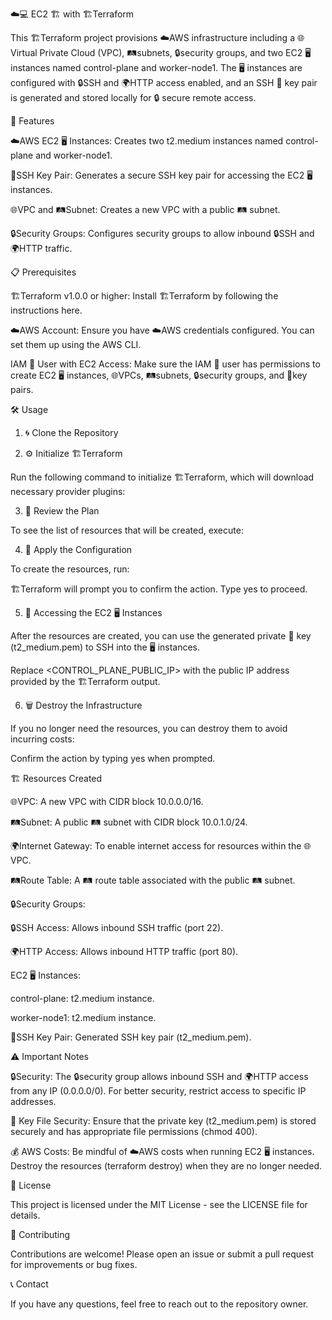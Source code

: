 ☁️💻 EC2 🏗️ with 🏗️Terraform

This 🏗️Terraform project provisions ☁️AWS infrastructure including a 🌐Virtual Private Cloud (VPC), 🛤️subnets, 🔒security groups, and two EC2 🖥️ instances named control-plane and worker-node1. The 🖥️ instances are configured with 🔒SSH and 🌍HTTP access enabled, and an SSH 🔑 key pair is generated and stored locally for 🔒 secure remote access.

🌟 Features

☁️AWS EC2 🖥️ Instances: Creates two t2.medium instances named control-plane and worker-node1.

🔑SSH Key Pair: Generates a secure SSH key pair for accessing the EC2 🖥️ instances.

🌐VPC and 🛤️Subnet: Creates a new VPC with a public 🛤️ subnet.

🔒Security Groups: Configures security groups to allow inbound 🔒SSH and 🌍HTTP traffic.

📋 Prerequisites

🏗️Terraform v1.0.0 or higher: Install 🏗️Terraform by following the instructions here.

☁️AWS Account: Ensure you have ☁️AWS credentials configured. You can set them up using the AWS CLI.

IAM 👤 User with EC2 Access: Make sure the IAM 👤 user has permissions to create EC2 🖥️ instances, 🌐VPCs, 🛤️subnets, 🔒security groups, and 🔑key pairs.

🛠️ Usage

1. 🌀 Clone the Repository

2. ⚙️ Initialize 🏗️Terraform

Run the following command to initialize 🏗️Terraform, which will download necessary provider plugins:

3. 👀 Review the Plan

To see the list of resources that will be created, execute:

4. 🚀 Apply the Configuration

To create the resources, run:

🏗️Terraform will prompt you to confirm the action. Type yes to proceed.

5. 🔑 Accessing the EC2 🖥️ Instances

After the resources are created, you can use the generated private 🔑 key (t2_medium.pem) to SSH into the 🖥️ instances.

Replace <CONTROL_PLANE_PUBLIC_IP> with the public IP address provided by the 🏗️Terraform output.

6. 🗑️ Destroy the Infrastructure

If you no longer need the resources, you can destroy them to avoid incurring costs:

Confirm the action by typing yes when prompted.

🏗️ Resources Created

🌐VPC: A new VPC with CIDR block 10.0.0.0/16.

🛤️Subnet: A public 🛤️ subnet with CIDR block 10.0.1.0/24.

🌍Internet Gateway: To enable internet access for resources within the 🌐VPC.

🛤️Route Table: A 🛤️ route table associated with the public 🛤️ subnet.

🔒Security Groups:

🔒SSH Access: Allows inbound SSH traffic (port 22).

🌍HTTP Access: Allows inbound HTTP traffic (port 80).

EC2 🖥️ Instances:

control-plane: t2.medium instance.

worker-node1: t2.medium instance.

🔑SSH Key Pair: Generated SSH key pair (t2_medium.pem).

⚠️ Important Notes

🔒Security: The 🔒security group allows inbound SSH and 🌍HTTP access from any IP (0.0.0.0/0). For better security, restrict access to specific IP addresses.

🔑 Key File Security: Ensure that the private key (t2_medium.pem) is stored securely and has appropriate file permissions (chmod 400).

💰 AWS Costs: Be mindful of ☁️AWS costs when running EC2 🖥️ instances. Destroy the resources (terraform destroy) when they are no longer needed.

📜 License

This project is licensed under the MIT License - see the LICENSE file for details.

🤝 Contributing

Contributions are welcome! Please open an issue or submit a pull request for improvements or bug fixes.

📞 Contact

If you have any questions, feel free to reach out to the repository owner.
